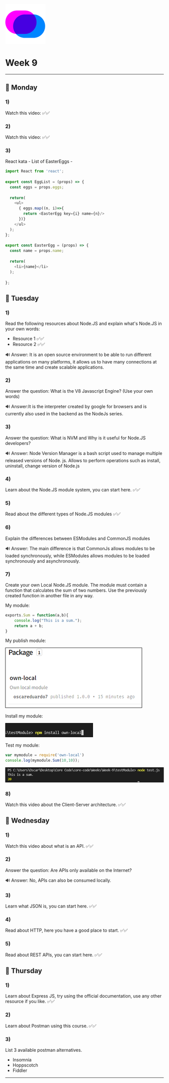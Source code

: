 ![Core Code](/Weeks/images/corecode2.png)
# Week 9
---
## 🔴 Monday
### 1) 
Watch this video: ✅✅

### 2) 
Watch this video: ✅✅

### 3) 
React kata - List of EasterEggs - 

``` js
import React from 'react';

export const EggList = (props) => {
  const eggs = props.eggs;
  
  return(
    <ul>
      { eggs.map((n, i)=>{
        return <EasterEgg key={i} name={n}/>
      })}
    </ul>
  );
};

export const EasterEgg = (props) => {
  const name = props.name;
  
  return(
    <li>{name}</li>
  );
  
};
```

## 🔴 Tuesday
### 1) 
Read the following resources about Node.JS and explain what's Node.JS in your own words:
- Resource 1 ✅✅
- Resource 2 ✅✅

🔊 Answer: It is an open source environment to be able to run different applications on many platforms, it allows us to have many connections at the same time and create scalable applications.

### 2) 
Answer the question: What is the V8 Javascript Engine? (Use your own words)

🔊 Answer:It is the interpreter created by google for browsers and is currently also used in the backend as the NodeJs series.

### 3) 
Answer the question: What is NVM and Why is it useful for Node.JS developers?

🔊 Answer: Node Version Manager is a bash script used to manage multiple released versions of Node. js. Allows to perform operations such as install, uninstall, change version of Node.js

### 4)
Learn about the Node.JS module system, you can start here. ✅✅

### 5)
Read about the different types of Node.JS modules ✅✅

### 6)
Explain the differences between ESModules and CommonJS modules

🔊 Answer: The main difference is that CommonJs allows modules to be loaded synchronously, while ESModules allows modules to be loaded synchronously and asynchronously.

### 7)
Create your own Local Node.JS module. The module must contain a function that calculates
the sum of two numbers. Use the previously created function in another file in any way.

My module:
``` js
exports.Sum = function(a,b){
    console.log("This is a sum.");
    return a + b;
}
```
My publish module:

 ![Publish_Module](/Weeks/Week-9/npm1.png)

Install my module:

![Install_Module](/Weeks/Week-9/npm3.png)

Test my module:
``` js
var mymodule = require('own-local')
console.log(mymodule.Sum(10,10));
```

![Install_Module](/Weeks/Week-9/npm2.png)



### 8)
Watch this video about the Client-Server architecture.  ✅✅


## 🔴 Wednesday
### 1) 
Watch this video about what is an API. ✅✅

### 2) 
Answer the question: Are APIs only available on the Internet? 

🔊 Answer: No, APIs can also be consumed locally.

### 3) 
Learn what JSON is, you can start here. ✅✅


### 4)
Read about HTTP, here you have a good place to start. ✅✅

### 5)
Read about REST APIs, you can start here. ✅✅

## 🔴 Thursday

### 1) 
Learn about Express JS, try using the official documentation, use any other resource if you like. ✅✅

### 2)
Learn about Postman using this course. ✅✅

### 3)
List 3 available postman alternatives.

- Insomnia
- Hoppscotch
- Fiddler

---
